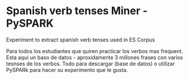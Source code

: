 # Spanish verb tenses Miner - PySPARK
Experiment to extract spanish verb tenses used in ES Corpus

Para todos los estudiantes que quiren practicar los verbos mas frequent. Esta aqui un baso de datos - aproxidamente 3 millones frases con varios tesnses de los verbos. Todo para descargar (base de datos) o utilizar PySPARk para hacer su experimento que le gusta.
